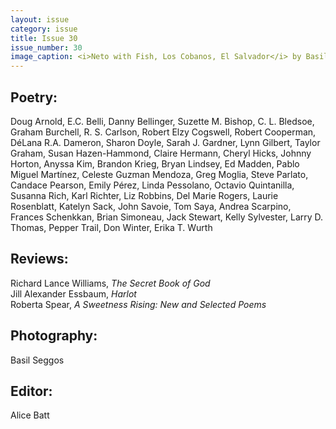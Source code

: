 ```yaml
---
layout: issue
category: issue
title: Issue 30
issue_number: 30
image_caption: <i>Neto with Fish, Los Cobanos, El Salvador</i> by Basil Seggos
---
```


## Poetry:
Doug Arnold, E.C. Belli, Danny Bellinger, Suzette M. Bishop, C. L. Bledsoe, Graham Burchell, R. S. Carlson, Robert Elzy Cogswell, Robert Cooperman, DéLana R.A. Dameron, Sharon Doyle, Sarah J. Gardner, Lynn Gilbert, Taylor Graham, Susan Hazen-Hammond, Claire Hermann, Cheryl Hicks, Johnny Horton, Anyssa Kim, Brandon Krieg, Bryan Lindsey, Ed Madden, Pablo Miguel Martínez, Celeste Guzman Mendoza, Greg Moglia, Steve Parlato, Candace Pearson, Emily Pérez, Linda Pessolano, Octavio Quintanilla, Susanna Rich, Karl Richter, Liz Robbins, Del Marie Rogers, Laurie Rosenblatt, Katelyn Sack, John Savoie, Tom Saya, Andrea Scarpino, Frances Schenkkan, Brian Simoneau, Jack Stewart, Kelly Sylvester, Larry D. Thomas, Pepper Trail, Don Winter, Erika T. Wurth  

## Reviews:
Richard Lance Williams, *The Secret Book of God*  
Jill Alexander Essbaum, *Harlot*  
Roberta Spear, *A Sweetness Rising: New and Selected Poems*  

## Photography:
Basil Seggos  

## Editor:
Alice Batt  